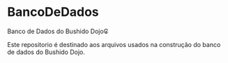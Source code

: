 # BancoDeDados
Banco de Dados do Bushido Dojo₢

Este repositorio é destinado aos arquivos usados na construção do banco de dados do Bushido Dojo.

